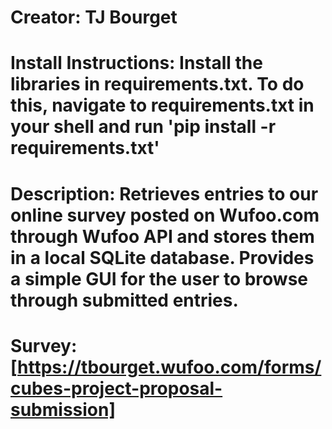 # Creator: TJ Bourget
# Install Instructions: Install the libraries in requirements.txt. To do this, navigate to requirements.txt in your shell and run 'pip install -r requirements.txt'
# Description: Retrieves entries to our online survey posted on Wufoo.com through Wufoo API and stores them in a local SQLite database. Provides a simple GUI for the user to browse through submitted entries.
# Survey: [https://tbourget.wufoo.com/forms/cubes-project-proposal-submission]
